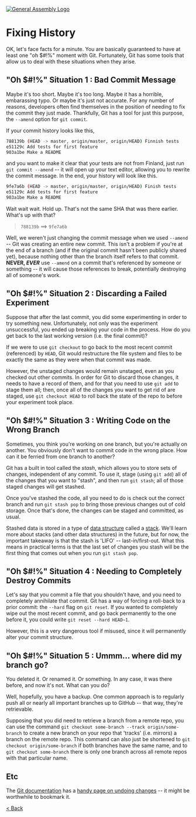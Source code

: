 [![General Assembly Logo](https://camo.githubusercontent.com/1a91b05b8f4d44b5bbfb83abac2b0996d8e26c92/687474703a2f2f692e696d6775722e636f6d2f6b6538555354712e706e67)](https://generalassemb.ly/education/web-development-immersive)

# Fixing History

OK, let's face facts for a minute. You are basically guaranteed to have at least
one "oh $#!%" moment with Git. Fortunately, Git has some tools that allow us to
deal with these situations when they arise.

## "Oh $#!%" Situation 1 : Bad Commit Message

Maybe it's too short. Maybe it's too long. Maybe it has a horrible, embarassing
typo. Or maybe it's just not accurate. For any number of reasons, developers
often find themselves in the position of needing to fix the commit they just
made. Thankfully, Git has a tool for just this purpose, the `--amend` option
for `git commit`.

If your commit history looks like this,

```bash
788139b (HEAD -> master, origin/master, origin/HEAD) Finnish tests
e51129c Add tests for first feature
903a1be Make a README
```

and you want to make it clear that your tests are not from Finland, just run
`git commit --amend` -- it will open up your text editor, allowing you to
rewrite the commit message. In the end, your history will look like this.

```bash
9fe7a6b (HEAD -> master, origin/master, origin/HEAD) Finish tests
e51129c Add tests for first feature
903a1be Make a README
```

Wait wait wait. Hold up. That's not the same SHA that was there earlier. What's
up with that?

> `788139b` ==> `9fe7a6b`

Well, we weren't just changing the commit message when we used `--amend` -- Git
was creating an entire new commit. This isn't a problem if you're at the end of
a branch (and if the original commit hasn't been publicly shared yet), because
nothing other than the branch itself refers to that commit.
**NEVER, _EVER_** use `--amend` on a commit that's referenced by someone or
something -- it will cause those references to break, potentially destroying all
of someone's work.

## "Oh $#!%" Situation 2 : Discarding a Failed Experiment

Suppose that after the last commit, you did some experimenting in order to try
something new. Unfortunately, not only was the experiment unsuccessful, you
ended up breaking your code in the process. How do you get back to the last
working version (i.e. the final commit)?

If we were to use `git checkout` to go back to the most recent commit
(referenced) by `HEAD`, Git would restructure the file system and files to be
exactly the same as they were when that commit was made.

However, the unstaged changes would remain unstaged, even as you checked out
other commits. In order for Git to discard those changes, it needs to have a
record of them, and for that you need to use `git add` to stage them all; then,
once all of the changes you want to get rid of are staged, use
`git checkout HEAD` to roll back the state of the repo to before your experiment
took place.

## "Oh $#!%" Situation 3 : Writing Code on the Wrong Branch

Sometimes, you think you're working on one branch, but you're actually on
another. You obviously don't want to commit code in the wrong place. How can it
be ferried from one branch to another?

Git has a built in tool called the _stash_, which allows you to store sets of
changes, independent of any commit. To use it, stage (using `git add`) all of
the changes that you want to "stash", and then run `git stash`; all of those
staged changes will get stashed.

Once you've stashed the code, all you need to do is check out the correct branch
and run `git stash pop` to bring those previous changes out of cold storage.
Once that's done, the changes can be staged and committed, as usual.

Stashed data is stored in a type of [data structure](https://en.wikipedia.org/wiki/Data_structure)
called a [stack]().
We'll learn more about stacks (and other data structures) in the future, but for
now, the important takeaway is that the stash is 'LIFO' -- last-in/first-out.
What this means in practical terms is that the last set of changes you stash
will be the first thing that comes out when you run `git stash pop`.

## "Oh $#!%" Situation 4 : Needing to Completely Destroy Commits

Let's say that you commit a file that you shouldn't have, and you need to
completely annihilate that commit. Git has a way of forcing a roll-back to a
prior commit: the `--hard` flag on `git reset`. If you wanted to completely wipe
out the most recent commit, and go back permanently to the one before it, you
could write `git reset --hard HEAD~1`.

However, this is a very dangerous tool if misused, since it will permanently
alter your commit structure.

## "Oh $#!%" Situation 5 : Ummm... where did my branch go?

You deleted it. Or renamed it. Or something. In any case, it was there before,
and now it's not. What can you do?

Well, hopefully, you have a backup. One common approach is to regularly push all
or nearly all important branches up to GitHub -- that way, they're retrievable.

Supposing that you did need to retrieve a branch from a remote repo, you can
use the command `git checkout some-branch --track origin/some-branch` to create
a new branch on your repo that 'tracks' (i.e. mirrors) a branch on the remote
repo. This command can also just be shortened to
`git checkout origin/some-branch` if both branches have the same name, and to
`git checkout some-branch` there is only one branch across all remote repos with
that particular name.

## Etc

The [Git documentation](https://git-scm.com/doc)
has a [handy page on undoing changes](https://git-scm.com/book/en/v2/Git-Basics-Undoing-Things)
-- it might be worthwhile to bookmark it.

[< Back](../README.md)
